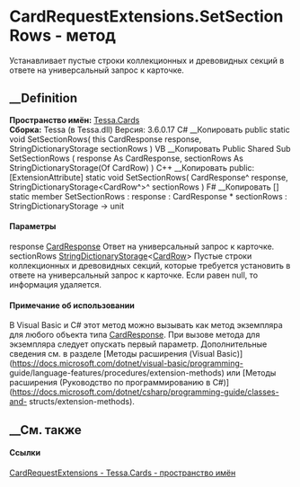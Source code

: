 # CardRequestExtensions.SetSectionRows - метод
Устанавливает пустые строки коллекционных и древовидных секций в ответе на
универсальный запрос к карточке.
## __Definition
 **Пространство имён:** [Tessa.Cards](N_Tessa_Cards.htm)  
 **Сборка:** Tessa (в Tessa.dll) Версия: 3.6.0.17
C# __Копировать
     public static void SetSectionRows(
    	this CardResponse response,
    	StringDictionaryStorage<CardRow> sectionRows
    )
VB __Копировать
    <ExtensionAttribute>
    Public Shared Sub SetSectionRows ( 
    	response As CardResponse,
    	sectionRows As StringDictionaryStorage(Of CardRow)
    )
C++ __Копировать
     public:
    [ExtensionAttribute]
    static void SetSectionRows(
    	CardResponse^ response, 
    	StringDictionaryStorage<CardRow^>^ sectionRows
    )
F# __Копировать
     [<ExtensionAttribute>]
    static member SetSectionRows : 
            response : CardResponse * 
            sectionRows : StringDictionaryStorage<CardRow> -> unit 
#### Параметры
response [CardResponse](T_Tessa_Cards_CardResponse.htm)
    Ответ на универсальный запрос к карточке.
sectionRows
[StringDictionaryStorage](T_Tessa_Platform_Storage_StringDictionaryStorage_1.htm)<[CardRow](T_Tessa_Cards_CardRow.htm)>
     Пустые строки коллекционных и древовидных секций, которые требуется установить в ответе на универсальный запрос к карточке. Если равен null, то информация удаляется. 
#### Примечание об использовании
В Visual Basic и C# этот метод можно вызывать как метод экземпляра для любого
объекта типа [CardResponse](T_Tessa_Cards_CardResponse.htm). При вызове метода
для экземпляра следует опускать первый параметр. Дополнительные сведения см. в
разделе [Методы расширения (Visual
Basic)](https://docs.microsoft.com/dotnet/visual-basic/programming-
guide/language-features/procedures/extension-methods) или [Методы расширения
(Руководство по программированию в
C#)](https://docs.microsoft.com/dotnet/csharp/programming-guide/classes-and-
structs/extension-methods).
##  __См. также
#### Ссылки
[CardRequestExtensions - ](T_Tessa_Cards_CardRequestExtensions.htm)
[Tessa.Cards - пространство имён](N_Tessa_Cards.htm)

